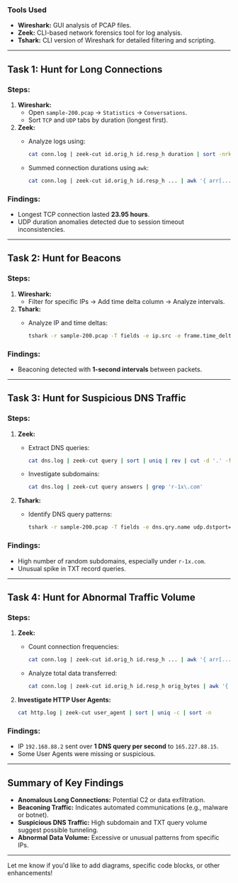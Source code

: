 ### **Tools Used**

- **Wireshark:** GUI analysis of PCAP files.
- **Zeek:** CLI-based network forensics tool for log analysis.
- **Tshark:** CLI version of Wireshark for detailed filtering and scripting.

---

## **Task 1: Hunt for Long Connections**

### **Steps:**

1. **Wireshark:**
    - Open `sample-200.pcap` → `Statistics` → `Conversations`.
    - Sort `TCP` and `UDP` tabs by duration (longest first).
2. **Zeek:**
    - Analyze logs using:
        
        ```bash
        cat conn.log | zeek-cut id.orig_h id.resp_h duration | sort -nrk 3 | head -n 10
        ```
        
    - Summed connection durations using `awk`:
        
        ```bash
        cat conn.log | zeek-cut id.orig_h id.resp_h ... | awk '{ arr[...] += $... } END {...}' | sort -nrk ... | head -n 10
        ```
        

### **Findings:**

- Longest TCP connection lasted **23.95 hours**.
- UDP duration anomalies detected due to session timeout inconsistencies.

---

## **Task 2: Hunt for Beacons**

### **Steps:**

1. **Wireshark:**
    - Filter for specific IPs → Add time delta column → Analyze intervals.
2. **Tshark:**
    - Analyze IP and time deltas:
        
        ```bash
        tshark -r sample-200.pcap -T fields -e ip.src -e frame.time_delta_displayed ...
        ```
        

### **Findings:**

- Beaconing detected with **1-second intervals** between packets.

---

## **Task 3: Hunt for Suspicious DNS Traffic**

### **Steps:**

1. **Zeek:**
    - Extract DNS queries:
        
        ```bash
        cat dns.log | zeek-cut query | sort | uniq | rev | cut -d '.' -f 1-2 | rev | ...
        ```
        
    - Investigate subdomains:
        
        ```bash
        cat dns.log | zeek-cut query answers | grep 'r-1x\.com'
        ```
        
2. **Tshark:**
    - Identify DNS query patterns:
        
        ```bash
        tshark -r sample-200.pcap -T fields -e dns.qry.name udp.dstport==53 | ...
        ```
        

### **Findings:**

- High number of random subdomains, especially under `r-1x.com`.
- Unusual spike in TXT record queries.

---

## **Task 4: Hunt for Abnormal Traffic Volume**

### **Steps:**

1. **Zeek:**
    - Count connection frequencies:
        
        ```bash
        cat conn.log | zeek-cut id.orig_h id.resp_h ... | awk '{ arr[...] += 1 } END {...}' | ...
        ```
        
    - Analyze total data transferred:
        
        ```bash
        cat conn.log | zeek-cut id.orig_h id.resp_h orig_bytes | awk '{ arr[...] += $... } ...'
        ```
        
2. **Investigate HTTP User Agents:**
    
    ```bash
    cat http.log | zeek-cut user_agent | sort | uniq -c | sort -n
    ```
    

### **Findings:**

- IP `192.168.88.2` sent over **1 DNS query per second** to `165.227.88.15`.
- Some User Agents were missing or suspicious.

---

## **Summary of Key Findings**

- **Anomalous Long Connections:** Potential C2 or data exfiltration.
- **Beaconing Traffic:** Indicates automated communications (e.g., malware or botnet).
- **Suspicious DNS Traffic:** High subdomain and TXT query volume suggest possible tunneling.
- **Abnormal Data Volume:** Excessive or unusual patterns from specific IPs.

---

Let me know if you'd like to add diagrams, specific code blocks, or other enhancements!